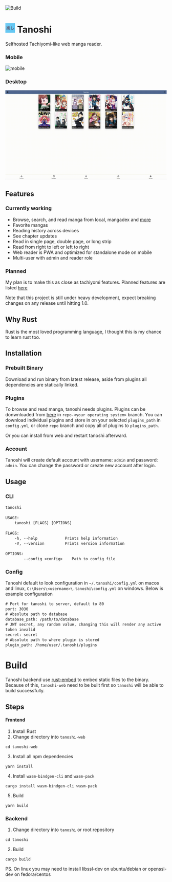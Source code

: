 ![Build](https://github.com/faldez/tanoshi/workflows/Build/badge.svg)

# <img src="tanoshi-web/static/apple-touch-icon.png" alt="" width="30" height=30/> Tanoshi
Selfhosted Tachiyomi-like web manga reader.

### Mobile
![mobile](screenshots/mobile.gif)

### Desktop
![desktop](screenshots/desktop.gif)


## Features
### Currently working
- Browse, search, and read manga from local, mangadex and [more](https://github.com/fadhlika/tanoshi-extensions)
- Favorite mangas
- Reading history across devices
- See chapter updates
- Read in single page, double page, or long strip
- Read from right to left or left to right
- Web reader is PWA and optimized for standalone mode on mobile
- Multi-user with admin and reader role

### Planned
My plan is to make this as close as tachiyomi features. Planned features are listed [here](https://github.com/faldez/tanoshi/issues?q=is%3Aopen+is%3Aissue+label%3Aenhancement)

Note that this project is still under heavy development, expect breaking changes on any release until hitting 1.0. 

## Why Rust
Rust is the most loved programming language, I thought this is my chance to learn rust too.

## Installation
### Prebuilt Binary
Download and run binary from latest release, aside from plugins all dependencies are statically linked.

### Plugins
To browse and read manga, tanoshi needs plugins. Plugins can be donwnloaded from [here](https://github.com/fadhlika/tanoshi-extensions) in `repo-<your operating system>` branch. 
You can download individual plugins and store in on your selected `plugins_path` in `config.yml`, or clone `repo` branch and copy all of plugins to `plugins_path`.

Or you can install from web and restart tanoshi afterward.

### Account
Tanoshi will create default account with username: `admin` and password: `admin`. You can change the password or create new account after login.

## Usage
### CLI
```
tanoshi 

USAGE:
    tanoshi [FLAGS] [OPTIONS]

FLAGS:
    -h, --help            Prints help information
    -V, --version         Prints version information

OPTIONS:
        --config <config>    Path to config file
```

### Config
Tanoshi default to look configuration in `~/.tanoshi/config.yml` on macos and linux, `C:\Users\<username>\.tanoshi\config.yml` on windows. Below is example configuration
```
# Port for tanoshi to server, default to 80
port: 3030
# Absolute path to database
database_path: /path/to/database
# JWT secret, any random value, changing this will render any active token invalid
secret: secret
# Absolute path to where plugin is stored
plugin_path: /home/user/.tanoshi/plugins
```

# Build
Tanoshi backend use [rust-embed](https://github.com/pyros2097/rust-embed) to embed static files to the binary. Because of this, `tanoshi-web` need to be built first so `tanoshi` will be able to build successfully.

## Steps
#### Frontend
1. Install Rust
2. Change directory into `tanoshi-web`
```
cd tanoshi-web 
```
3. Install all npm dependencies
```
yarn install
```
4. Install `wasm-bindgen-cli` and `wasm-pack`
```
cargo install wasm-bindgen-cli wasm-pack
```
5. Build
```
yarn build
```

### Backend
1. Change directory into `tanoshi` or root repository
```
cd tanoshi
```
2. Build
```
cargo build
```

PS. On linux you may need to install libssl-dev on ubuntu/debian or openssl-dev on fedora/centos